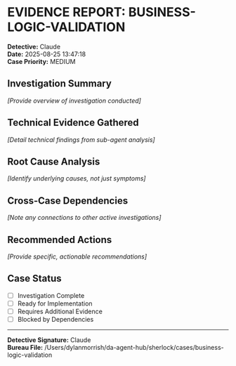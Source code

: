 # EVIDENCE REPORT: BUSINESS-LOGIC-VALIDATION

**Detective:** Claude  
**Date:** 2025-08-25 13:47:18  
**Case Priority:** MEDIUM  

## Investigation Summary
*[Provide overview of investigation conducted]*

## Technical Evidence Gathered
*[Detail technical findings from sub-agent analysis]*

## Root Cause Analysis  
*[Identify underlying causes, not just symptoms]*

## Cross-Case Dependencies
*[Note any connections to other active investigations]*

## Recommended Actions
*[Provide specific, actionable recommendations]*

## Case Status
- [ ] Investigation Complete
- [ ] Ready for Implementation  
- [ ] Requires Additional Evidence
- [ ] Blocked by Dependencies

---
**Detective Signature:** Claude  
**Bureau File:** /Users/dylanmorrish/da-agent-hub/sherlock/cases/business-logic-validation
